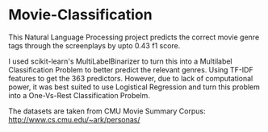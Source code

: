 # Movie-Classification


This Natural Language Processing project predicts the correct movie genre tags through the screenplays by upto 0.43 f1 score. 

I used scikit-learn's MultiLabelBinarizer to turn this into a Multilabel Classification Problem to better predict the relevant genres. Using TF-IDF features to get the 363 predictors. However, due to lack of computational power, it was best suited to use Logistical Regression and turn this problem into a One-Vs-Rest Classification Probelm.

The datasets are taken from CMU Movie Summary Corpus: http://www.cs.cmu.edu/~ark/personas/


